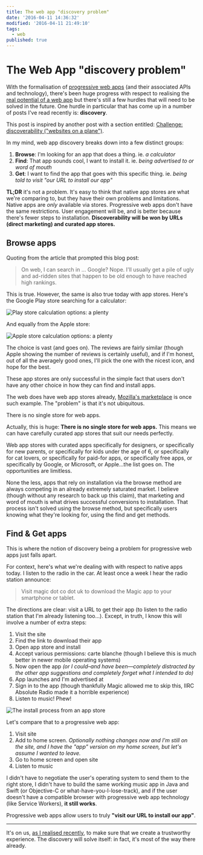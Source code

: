 ```yaml
---
title: The web app "discovery problem"
date: '2016-04-11 14:36:32'
modified: '2016-04-11 21:49:10'
tags:
  - web
published: true
---
```

# The Web App "discovery problem"

With the formalisation of [progressive web apps](https://developers.google.com/web/progressive-web-apps?hl=en) (and their associated APIs and technology), there's been huge progress with respect to realising the [real potential of a web app](https://remysharp.com/2014/10/06/what-is-a-web-app#web-app) but there's still a few hurdles that will need to be solved in the future. One hurdle in particular that has come up in a number of posts I've read recently is: **discovery**.

This post is inspired by another post with a section entitled: [Challenge: discoverability ("websites on a plane")](http://softwareas.com/progressive-web-apps-have-leapfrogged-the-native-install-model-but-challenges-remain/).

<!--more-->

In my mind, web app discovery breaks down into a few distinct groups:

1. **Browse**: I'm looking for an app that does a thing. ie. *a calculator*
2. **Find**: That app sounds cool, I want to install it. ie. *being advertised to or word of mouth*
3. **Get**: I want to find the app that goes with this specific thing. ie. *being told to visit "our URL to install our app"*

**TL;DR** it's not a problem. It's easy to think that native app stores are what we're comparing to, but they have their own problems and limitations. Native apps are *only* available via stores. Progressive web apps don't have the same restrictions. User engagement will be, and is better because there's fewer steps to installation. **Discoverability will be won by URLs (direct marketing) and curated app stores.**

## Browse apps

Quoting from the article that prompted this blog post:

> On web, I can search in … Google? Nope. I'll usually get a pile of ugly and ad-ridden sites that happen to be old enough to have reached high rankings.

This is true. However, the same is also true today with app stores. Here's the Google Play store searching for a calculator:

![Play store calculation options: a plenty](https://remysharp.com/images/play-store-calc.jpg)

And equally from the Apple store:

![Apple store calculation options: a plenty](https://remysharp.com/images/apple-store-calc.jpg)

The choice is vast (and goes on). The reviews are fairly similar (though Apple showing the number of reviews is certainly useful), and if I'm honest, out of all the averagely good ones, I'll pick the one with the nicest icon, and hope for the best.

These app stores are only successful in the simple fact that users don't have any other choice in how they can find and install apps.

The web does have web app stores already, [Mozilla's marketplace](https://marketplace.firefox.com/) is once such example. The "problem" is that it's not ubiquitous.

There is no single store for web apps.

Actually, this is huge: **There is no single store for web apps.** This means we can have carefully curated app stores that suit our needs perfectly.

Web app stores with curated apps specifically for designers, or specifically for new parents, or specifically for kids under the age of 6, or specifically for cat lovers, or specifically for paid-for apps, or specifically free apps, or specifically by Google, or Microsoft, or Apple…the list goes on. The opportunities are limitless.

None the less, apps that rely on installation via the browse method are always competing in an already extremely saturated market. I believe (though without any research to back up this claim), that marketing and word of mouth is what drives successful conversions to installation. That process isn't solved using the browse method, but specifically users knowing what they're looking for, using the find and get methods.

## Find & Get apps

This is where the notion of discovery being a problem for progressive web apps just falls apart.

For context, here's what we're dealing with with respect to native apps today. I listen to the radio in the car. At least once a week I hear the radio station announce:

> Visit magic dot co dot uk to download the Magic app to your smartphone or tablet.

The directions are clear: visit a URL to get their app (to listen to the radio station that I'm already listening too…). Except, in truth, I know this will involve a number of extra steps:

1. Visit the site
2. Find the link to download their app
3. Open app store and install
4. Accept various permissions: carte blanche (though I believe this is much better in newer mobile operating systems)
5. Now open the app *(or I could–and have been—completely distracted by the other app suggestions and completely forget what I intended to do)*
6. App launches and I'm advertised at
7. Sign in to the app (though thankfully Magic allowed me to skip this, IIRC Absolute Radio made it a horrible experience)
8. Listen to music! Phew!

![The install process from an app store](https://remysharp.com/images/install-app-process.jpg)

Let's compare that to a progressive web app:

1. Visit site
2. Add to home screen. *Optionally nothing changes now and I'm still on the site, and I have the "app" version on my home screen, but let's assume I wanted to leave.*
3. Go to home screen and open site
4. Listen to music

I didn't have to negotiate the user's operating system to send them to the right store, I didn't have to build the same working music app in Java and Swift (or Objective-C or what-have-you-I-lose-track), and if the user doesn't have a compatible browser with progressive web app technology (like Service Workers), **it still works**.

Progressive web apps allow users to truly **"visit our URL to install our app"**.

---

It's on us, [as I realised recently](https://remysharp.com/2016/03/18/progressive-web-apps-the-long-game#magical-moment-2-the-long-game), to make sure that we create a trustworthy experience. The discovery will solve itself: in fact, it's most of the way there already.



